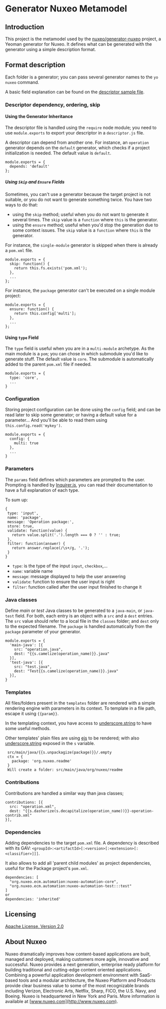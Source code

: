# Generator Nuxeo Metamodel
## Introduction
This project is the metamodel used by the [nuxeo/generator-nuxeo](https://github.com/nuxeo/generator-nuxeo) project, a Yeoman generator for Nuxeo. It defines what can be generated with the generator using a simple description format.

## Format description
Each folder is a generator; you can pass several generator names to the `yo nuxeo` command.

A basic field explanation can be found on the [descriptor sample file](https://github.com/nuxeo/generator-nuxeo-meta/blob/master/sample-descriptor.js).

### Descriptor dependency, ordering, skip
#### Using the Generator Inheritance
The descriptor file is handled using the `require` node module; you need to use `module.exports` to export your descriptor in a `descriptor.js` file.

A descriptor can depend from another one. For instance, an `operation` generator depends on the `default` generator, which checks if a project initialization is needed. The default value is `default`.

```
module.exports = {
  depends: 'default'
};
```

##### Using `Skip` and `Ensure` Fields
Sometimes, you can't use a generator because the target project is not suitable, or you do not want to generate something twice. You have two ways to do that:
- using the `skip` method; useful when you do not want to generate it several times. The `skip` value is a `function` where `this` is the generator.
- using the `ensure` method; useful when you'd stop the generation due to some context issues. The `skip` value is a `function` where `this` is the generator.

For instance, the `single-module` generator is skipped when there is already a `pom.xml` file.

```
module.exports = {
  skip: function() {
    return this.fs.exists('pom.xml');
  },
  ...
};
```

For instance, the `package` generator can't be executed on a single module project:

```
module.exports = {
  ensure: function() {
    return this.config['multi'];
  },
  ...
};
```

#### Using `type` Field
The `type` field is useful when you are in a `multi-module` archetype. As the main module is a `pom`; you can chose in which submodule you'd like to generate stuff. The default value is `core`. The submodule is automatically added to the parent `pom.xml` file if needed.

```
module.exports = {
  type: 'core',
  ...
}
```

### Configuration
Storing project configuration can be done using the `config` field; and can be read later to skip some generator; or having a default value for a parameter... And you'll be able to read them using `this.config.read('mykey')`.

```
module.exports = {
  config: {
    multi: true
  },    
  ...
}
```

### Parameters
The `params` field defines which parameters are prompted to the user. Prompting is handled by [Inquirer.js](https://github.com/SBoudrias/Inquirer.js), you can read their documentation to have a full explanation of each type.

To sum up:

```
{
 type: 'input',
 name: 'package',
 message: 'Operation package:',
 store: true,
 validate: function(value) {
   return value.split('.').length === 0 ? '' : true;
 },
 filter: function(answer) {
   return answer.replace(/\s+/g, '.');
 }
}
```

- `type`: is the type of the input `input`, `checkbox`,...
- `name`: variable name
- `message`: message displayed to help the user answering
- `validate`: function to ensure the user input is right
- `filter`: function called after the user input finished to change it

### Java classes
Define _main_ or _test_ Java classes to be generated to a `java-main`, or `java-test` field. For both, each entry is an object with a `src` and a `dest` entries. The `src` value should refer to a local file in the `classes` folder; and `dest` only to the expected filename. The `package` is handled automatically from the `package` parameter of your generator.

```
module.exports = {
  'main-java': [{
    src: "operation.java",
    dest: "{{s.camelize(operation_name)}}.java"
  }],
  'test-java': [{
    src: "test.java",
    dest: "Test{{s.camelize(operation_name)}}.java"
  }],
}
```

### Templates
All files/folders present in the `templates` folder are rendered with a simple rendering engine with parameters in its context. To template in a file path, escape it using `{{param}}`.

In the templating context, you have access to [underscore.string](https://github.com/epeli/underscore.string) to have some useful methods.

Other templates' plain files are using [ejs](https://github.com/mde/ejs/blob/master/docs/syntax.md) to be rendered; with also [underscore.string](https://github.com/epeli/underscore.string) exposed in the `s` variable.

```
 src/main/java/{{s.unpackagize(package)}}/.empty
 ctx = {
   package: 'org.nuxeo.readme'
 }
 Will create a folder: src/main/java/org/nuxeo/readme
```

### Contributions
Contributions are handled a similar way than java classes;

```
contributions: [{
  src: "operation.xml",
  dest: "{{s.dasherize(s.decapitalize(operation_name))}}-operation-contrib.xml"
}],
```

### Dependencies
Adding dependencies to the target `pom.xml` file. A dependency is described with its GAV: `<groupId>:<artifactId>[:<version>[:<extension>[:<classifier>]]]`.

It also allows to add all 'parent child modules' as project dependencies, useful for the Package project's `pom.xml`.

```
dependencies: [
  "org.nuxeo.ecm.automation:nuxeo-automation-core",
  "org.nuxeo.ecm.automation:nuxeo-automation-test:::test"
]
or
dependencies: 'inherited'
```

## Licensing
[Apache License, Version 2.0](http://www.apache.org/licenses/LICENSE-2.0)

## About Nuxeo
Nuxeo dramatically improves how content-based applications are built, managed and deployed, making customers more agile, innovative and successful. Nuxeo provides a next generation, enterprise ready platform for building traditional and cutting-edge content oriented applications. Combining a powerful application development environment with SaaS-based tools and a modular architecture, the Nuxeo Platform and Products provide clear business value to some of the most recognizable brands including Verizon, Electronic Arts, Netflix, Sharp, FICO, the U.S. Navy, and Boeing. Nuxeo is headquartered in New York and Paris. More information is available at [www.nuxeo.com](http://www.nuxeo.com).
